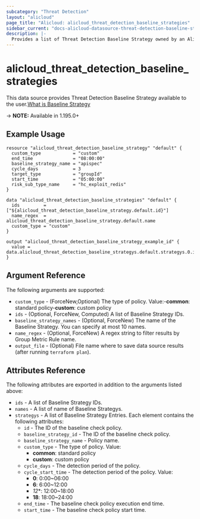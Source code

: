 ```yaml
---
subcategory: "Threat Detection"
layout: "alicloud"
page_title: "Alicloud: alicloud_threat_detection_baseline_strategies"
sidebar_current: "docs-alicloud-datasource-threat-detection-baseline-strategies"
description: |-
  Provides a list of Threat Detection Baseline Strategy owned by an Alibaba Cloud account.
---
```


# alicloud_threat_detection_baseline_strategies

This data source provides Threat Detection Baseline Strategy available to the user.[What is Baseline Strategy](https://www.alibabacloud.com/help/zh/security-center/latest/api-doc-sas-2018-12-03-api-doc-modifystrategy)

-> **NOTE:** Available in 1.195.0+

## Example Usage

```
resource "alicloud_threat_detection_baseline_strategy" "default" {
  custom_type            = "custom"
  end_time               = "08:00:00"
  baseline_strategy_name = "apispec"
  cycle_days             = 3
  target_type            = "groupId"
  start_time             = "05:00:00"
  risk_sub_type_name     = "hc_exploit_redis"
}

data "alicloud_threat_detection_baseline_strategies" "default" {
  ids         = ["${alicloud_threat_detection_baseline_strategy.default.id}"]
  name_regex  = alicloud_threat_detection_baseline_strategy.default.name
  custom_type = "custom"
}

output "alicloud_threat_detection_baseline_strategy_example_id" {
  value = data.alicloud_threat_detection_baseline_strategys.default.strategys.0.id
}
```

## Argument Reference

The following arguments are supported:
* `custom_type` - (ForceNew,Optional) The type of policy. Value:-**common**: standard policy-**custom**: custom policy
* `ids` - (Optional, ForceNew, Computed) A list of Baseline Strategy IDs.
* `baseline_strategy_names` - (Optional, ForceNew) The name of the Baseline Strategy. You can specify at most 10 names.
* `name_regex` - (Optional, ForceNew) A regex string to filter results by Group Metric Rule name.
* `output_file` - (Optional) File name where to save data source results (after running `terraform plan`).


## Attributes Reference

The following attributes are exported in addition to the arguments listed above:
* `ids` - A list of Baseline Strategy IDs.
* `names` - A list of name of Baseline Strategys.
* `strategys` - A list of Baseline Strategy Entries. Each element contains the following attributes:
    * `id` - The ID of the baseline check policy.
    * `baseline_strategy_id` - The ID of the baseline check policy.
    * `baseline_strategy_name` - Policy name.
    * `custom_type` - The type of policy. Value:
      * **common**: standard policy
      * **custom**: custom policy
    * `cycle_days` - The detection period of the policy.
    * `cycle_start_time` - The detection period of the policy. Value:
      * **0**: 0:00~06:00
      * **6**: 6:00~12:00
      * *12**: 12:00~18:00
      * **18**: 18:00~24:00
    * `end_time` - The baseline check policy execution end time.
    * `start_time` - The baseline check policy start time.
